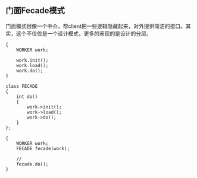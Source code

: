 ## 门面Fecade模式

门面模式很像一个中介，帮client把一些逻辑隐藏起来，对外提供简洁的接口。其实，这个不仅仅是一个设计模式，更多的表现的是设计的分层。

```
{
    WORKER work;

    work.init();
    work.load();
    work.do();
}
```


```
class FECADE
{
    int do()
    {
        work->init();
        work->load();
        work->do();
    }
};

{
    WORKER work;
    FECADE fecade(work);

    // 
    fecade.do();
}
```